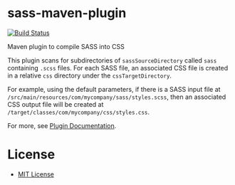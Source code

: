 # sass-maven-plugin

[![Build Status](https://travis-ci.org/learningobjectsinc/sass-maven-plugin.svg?branch=master)](https://travis-ci.org/learningobjectsinc/sass-maven-plugin)

Maven plugin to compile SASS into CSS

This plugin scans for subdirectories of `sassSourceDirectory` called `sass` containing `.scss`
files. For each SASS file, an associated CSS file is created in a relative `css` directory under the
`cssTargetDirectory`.

For example, using the default parameters, if there is a SASS input file at `/src/main/resources/com/mycompany/sass/styles.scss`,
then an associated CSS output file will be created at `/target/classes/com/mycompany/css/styles.css`.

For more, see [Plugin Documentation](http://learningobjectsinc.github.io/sass-maven-plugin/plugin-info.html).

# License
* [MIT License](http://www.opensource.org/licenses/mit-license.php)
